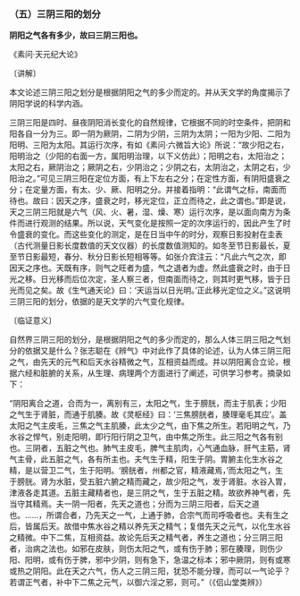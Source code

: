 ### （五）三阴三阳的划分

**阴阳之气各有多少，故曰三阴三阳也。**

《素问·天元纪大论》

〔讲解〕

本文论述三阴三阳之划分是根据阴阳之气的多少而定的。并从天文学的角度揭示了阴阳学说的科学内涵。

三阴三阳是四时、昼夜阴阳消长变化的自然规律，它根据不同的时空条件，把阴和阳各自一分为三。即一阴为厥阴，二阴为少阴，三阴为太阴；一阳为少阳、二阳为阳明、三阳为太阳。其运行次序，有如《素问·六微旨大论》所说：“故少阳之右，阳明治之（少阳的右面一方，属阳明治理，以下义仿此）；阳明之右，太阳治之；太阳之右，厥阴治之；厥阴之右，少阴治之；少阴之右，太阴治之，太阴之右，少阳治之。”可见三阴三阳在定位方面，有上下左右之分；在定性方面，有阴阳盛衰之分；在定量方面，有太、少、厥、阳明之分。并接着指明：“此谓气之标，南面而待也。故曰：因天之序，盛衰之时，移光定位，正立而待之，此之谓也。”即是说，天之三阴三阳就是六气（风、火、暑，湿、燥、寒）运行次序，是以面向南方为条件而进行观测的结果。所以说，天气变化是按照一定的次序运行的，因此产生了时令盛衰的变化。而这些变化的测定，是在日当中午的时分，观察日影投射在圭表（古代测量日影长度数值的天文仪器）的长度数值测知的。如冬至节日影最长，夏至节日影最短，春分、秋分日影长短相等等。如张介宾注云：“凡此六气之次，即因天之序也。天既有序，则气之旺者为盛，气之退者为虚。然此盛衰之时，由于日光之移。日光移而后位次定，圣人察三者，但南面而待之，则其时更气移，皆于日光而见之矣。故《生气通天论》曰：‘天运当以日光明。’正此移光定位之义。”这说明三阴三阳的划分，依据的是天文学的六气变化规律。

〔临证意义〕

自然界三阴三阳的划分，是根据阴阳之气的多少而定的，那么人体三阴三阳之气划分的依据又是什么？张志聪在《辨气》中对此作了具体的论述，认为人体三阴三阳之气，由先天的元气和后天水谷精微之气，互相资益而成。并以阴阳离合立论，根据六经和脏腑的关系，从生理、病理两个方面进行了阐述，可供学习参考。摘录如下：

“阴阳离合之道，合而为一，离别有三，太阳之气，生于膀胱，而主于肌表；少阳之气生于肾脏，而通于肌腠。故《灵枢经》曰：‘三焦膀胱者，腠理毫毛其应’。盖太阳之气主皮毛，三焦之气主肌腠，此太少之气，由下焦之所生。若阳明之气，乃水谷之悍气，别走阳明，即行阳行阴之卫气，由中焦之所生。此三阳之气各有别也。三阴者，五脏之气也。肺气主皮毛，脾气主肌肉，心气通血脉，肝气主筋，肾气主骨，此五脏之气，各有所主也。夫气生于精，阳生于阴。胃腑主化生水谷之精，是以营卫二气，生于阳明。‘膀胱者，州都之官，精液藏焉，’而太阳之气，生于膀胱。肾为水脏，受五脏六腑之精而藏之，故少阳之气，发于肾脏。水谷入胃，津液各走其道。五脏主藏精者也，是三阴之气，生于五脏之精。故欲养神气者，先当守其精焉。夫一阴一阳者，先天之道也；分而为三阴三阳者，后天之道也。……，所谓合者，乃先天之一气，上通于肺，合宗气而司呼吸者也。夫有生之后，皆属后天。故借中焦水谷之精以养先天之精气；复借先天之元气，以化生水谷之精微。中下二焦，互相资益。故论先后天之精气者，养生之道也；分三阴三阳者，治病之法也。如邪在皮肤，则伤太阳之气，或有伤于肺；邪在腠理，则伤少阳、阳明，或有伤于脾，邪中少阴，则有急下，急温之标本；邪中厥阴，则有或寒或热之阴阳。此在天之六气，伤人之三阴三阳，犹恐不能分理，而可以一气论乎？若谓正气者，补中下二焦之元气，以御六淫之邪，则可。”（《侣山堂类辨》）
